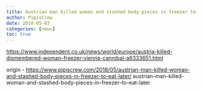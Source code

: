 ```yaml
---
title: Austrian man killed woman and stashed body pieces in freezer to eat later
author: PipisCrew
date: 2018-05-03
categories: [news]
toc: true
---
```


https://www.independent.co.uk/news/world/europe/austria-killed-dismembered-woman-freezer-vienna-cannibal-a8333651.html

origin - https://www.pipiscrew.com/2018/05/austrian-man-killed-woman-and-stashed-body-pieces-in-freezer-to-eat-later/ austrian-man-killed-woman-and-stashed-body-pieces-in-freezer-to-eat-later